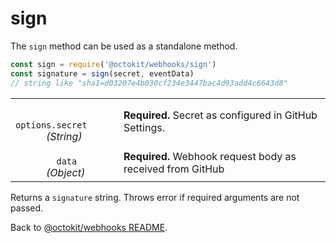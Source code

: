 # sign

The `sign` method can be used as a standalone method.

```js
const sign = require('@octokit/webhooks/sign')
const signature = sign(secret, eventData)
// string like "sha1=d03207e4b030cf234e3447bac4d93add4c6643d8"
```

<table width="100%">
  <tr>
    <td>
      <code>
        options.secret
      </code>
      <em>(String)</em>
    </td>
    <td>
      <strong>Required.</strong>
      Secret as configured in GitHub Settings.
    </td>
  </tr>
  <tr>
    <td>
      <code>
        data
      </code>
      <em>
        (Object)
      </em>
    </td>
    <td>
      <strong>Required.</strong>
      Webhook request body as received from GitHub
    </td>
  </tr>
</table>

Returns a `signature` string. Throws error if required arguments are not passed.

Back to [@octokit/webhooks README](..).
